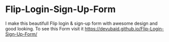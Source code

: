# Flip-Login-Sign-Up-Form
I make this beautifull Flip login &amp; sign-up form with awesome design and good looking. To see this Form visit it  https://devubaid.github.io/Flip-Login-Sign-Up-Form/
